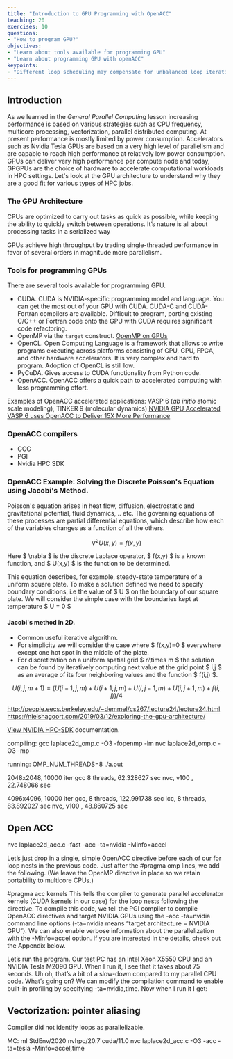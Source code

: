 ```yaml
---
title: "Introduction to GPU Programming with OpenACC"
teaching: 20
exercises: 10
questions:
- "How to program GPU?"
objectives:
- "Learn about tools available for programming GPU"
- "Learn about programming GPU with openACC"
keypoints:
- "Different loop scheduling may compensate for unbalanced loop iterations"
---
```


## Introduction
 
As we learned in the *General Parallel Computing* lesson increasing performance is based on various strategies such as CPU frequency, multicore processing, vectorization, parallel distributed computing. At present performance is mostly limited by power consumption. Accelerators such as Nvidia Tesla GPUs are based on a very high level of parallelism and are capable to reach high performance at relatively low power consumption.  GPUs can deliver very high performance per compute node and today, GPGPUs are the choice of hardware to accelerate computational workloads in HPC settings. Let's look at the GPU architecture to understand why they are a good fit for various types of HPC jobs.

### The GPU Architecture 
CPUs are optimized to carry out tasks as quick as possible, while keeping the ability to quickly switch between operations. It’s nature is all about processing tasks in a serialized way

GPUs achieve high throughput by trading single-threaded performance in favor of several orders in magnitude more parallelism.

### Tools for programming GPUs
 There are several tools available for programming GPU.
 - CUDA. CUDA is NVIDIA-specific programming model and language. You can get the most out of your GPU with CUDA. CUDA-C and CUDA-Fortran compilers are available. Difficult to program, porting existing C/C++ or Fortran code onto the GPU with CUDA requires significant code refactoring.
 - OpenMP via the `target` construct. [OpenMP on GPUs](https://on-demand.gputechconf.com/gtc/2018/presentation/s8344-openmp-on-gpus-first-experiences-and-best-practices.pdf)
 - OpenCL. Open Computing Language is a framework that allows to write programs executing across platforms consisting of CPU, GPU, FPGA, and other hardware accelerators. It is very complex and hard to program. Adoption of OpenCL is still low.
 - PyCuDA. Gives access to CUDA functionality from Python code.
 - OpenACC. OpenACC offers a quick path to accelerated computing with less programming effort.

Examples of OpenACC accelerated applications: VASP 6 (*ab initio* atomic scale modeling), TINKER 9 (molecular dynamics)
[NVIDIA GPU Accelerated VASP 6 uses OpenACC to Deliver 15X More Performance](https://developer.nvidia.com/blog/nvidia-gpu-accelerated-vasp-6-uses-openacc-to-deliver-15x-more-performance/)

### OpenACC compilers

- GCC
- PGI
- Nvidia HPC SDK 

### OpenACC Example: Solving the Discrete Poisson's Equation using Jacobi's Method.

Poisson's equation arises in heat flow, diffusion, electrostatic and gravitational potential, fluid dynamics, .. etc. The governing equations of these processes are partial differential equations, which describe how each of the variables changes as a function of all the others.

$$ \nabla^2U(x,y)=f(x,y) $$

Here $ \nabla $ is the discrete Laplace operator, $ f(x,y) $ is a known function, and $ U(x,y) $ is the function to be determined.

This equation describes, for example, steady-state temperature of a uniform square plate. To make a solution defined we need to specify boundary conditions, i.e the value of $ U $ on the boundary of our square plate. We will consider the simple case with the boundaries kept at temperature $ U = 0 $

#### Jacobi's method in 2D.

- Common useful iterative algorithm.  
- For simplicity we will consider the case where $ f(x,y)=0 $ everywhere except one hot spot in the middle of the plate.
- For discretization on a uniform spatial grid $ n\times m $ the solution can be found by iteratively computing next value at the grid point $ i,j $ as an average of its four neighboring values and the function $ f(i,j) $.

$$ U(i,j,m+1) = ( U(i-1,j,m) + U(i+1,j,m) + U(i,j-1,m) + U(i,j+1,m) + f(i,j) )/4 $$


http://people.eecs.berkeley.edu/~demmel/cs267/lecture24/lecture24.html
https://nielshagoort.com/2019/03/12/exploring-the-gpu-architecture/

[View NVIDIA HPC-SDK](https://docs.nvidia.com/hpc-sdk/compilers/index.html) documentation.



compiling:
gcc laplace2d_omp.c -O3  -fopenmp  -lm
nvc laplace2d_omp.c -O3 -mp 

running: 
OMP_NUM_THREADS=8 ./a.out

2048x2048, 10000 iter
gcc  8 threads, 62.328627 sec
nvc, v100     , 22.748066 sec

4096x4096, 10000 iter
gcc, 8 threads,  122.991738 sec
icc, 8 threads,  83.892027 sec
nvc, v100     ,  48.860725 sec


## Open ACC


nvc laplace2d_acc.c -fast -acc -ta=nvidia -Minfo=accel


Let’s just drop in a single, simple OpenACC directive before each of our for loop nests in the previous code. Just after the #pragma omp lines, we add the following. (We leave the OpenMP directive in place so we retain portability to multicore CPUs.)

#pragma acc kernels
This tells the compiler to generate parallel accelerator kernels (CUDA kernels in our case) for the loop nests following the directive. To compile this code, we tell the PGI compiler to compile OpenACC directives and target NVIDIA GPUs using the -acc -ta=nvidia command line options (-ta=nvidia means “target architecture = NVIDIA GPU”). We can also enable verbose information about the parallelization with the -Minfo=accel option. If you are interested in the details, check out the Appendix below.

Let’s run the program. Our test PC has an Intel Xeon X5550 CPU and an NVIDIA Tesla M2090 GPU. When I run it, I see that it takes about 75 seconds. Uh oh, that’s a bit of a slow-down compared to my parallel CPU code. What’s going on? We can modify the compilation command to enable built-in profiling by specifying -ta=nvidia,time. Now when I run it I get:


## Vectorization: pointer aliasing

Compiler did not identify loops as parallelizable.



MC:
ml StdEnv/2020 nvhpc/20.7 cuda/11.0
nvc laplace2d_acc.c -O3 -acc -ta=tesla -Minfo=accel,time
